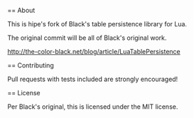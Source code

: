 == About

This is hipe's fork of Black's table persistence library for Lua.

The original commit will be all of Black's original work.


http://the-color-black.net/blog/article/LuaTablePersistence

== Contributing

Pull requests with tests included are strongly encouraged!


== License

Per Black's original, this is licensed under the MIT license.
